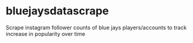 # bluejaysdatascrape
Scrape instagram follower counts of blue jays players/accounts to track increase in popularity over time
